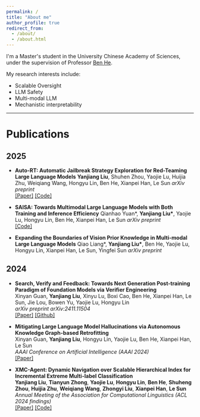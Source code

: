 ```yaml
---
permalink: /
title: "About me"
author_profile: true
redirect_from: 
  - /about/
  - /about.html
---
```


I'm a Master's student in the University Chinese Academy of Sciences, under the supervision of Professor [Ben He](https://people.ucas.ac.cn/~benhe?language=en). 

My research interests include:
 - Scalable Oversight
 - LLM Safety
 - Multi-modal LLM 
 - Mechanistic interpretability


---
# Publications
## 2025
- **Auto-RT: Automatic Jailbreak Strategy Exploration for Red-Teaming Large Language Models**
  **Yanjiang Liu**, Shuhen Zhou, Yaojie Lu, Huijia Zhu, Weiqiang Wang, Hongyu Lin, Ben He, Xianpei Han, Le Sun
  *arXiv preprint*  
  [[Paper]](https://arxiv.org/pdf/2501.01830) [[Code]](https://github.com/icip-cas/Auto-RT)

- **SAISA: Towards Multimodal Large Language Models with Both Training and Inference Efficiency**
  Qianhao Yuan\*, **Yanjiang Liu\***, Yaojie Lu, Hongyu Lin, Ben He, Xianpei Han, Le Sun
  *arXiv preprint*  
   [[Code]](https://github.com/icip-cas/SAISA)

- **Expanding the Boundaries of Vision Prior Knowledge in Multi-modal Large Language Models**
  Qiao Liang\*, **Yanjiang Liu\***, Ben He, Yaojie Lu, Hongyu Lin, Xianpei Han, Le Sun, Yingfei Sun
  *arXiv preprint*  

## 2024
- **Search, Verify and Feedback: Towards Next Generation Post-training Paradigm of Foundation Models via Verifier Engineering**  
  Xinyan Guan, **Yanjiang Liu**, Xinyu Lu, Boxi Cao, Ben He, Xianpei Han, Le Sun, Jie Lou, Bowen Yu, Yaojie Lu, Hongyu Lin  
  *arXiv preprint arXiv:2411.11504*  
  [[Paper]](https://arxiv.org/abs/2411.11504) [[Github]](https://github.com/icip-cas/Verifier-Engineering/tree/main)

- **Mitigating Large Language Model Hallucinations via Autonomous Knowledge Graph-based Retrofitting**  
  Xinyan Guan, **Yanjiang Liu**, Hongyu Lin, Yaojie Lu, Ben He, Xianpei Han, Le Sun  
  *AAAI Conference on Artificial Intelligence (AAAI 2024)*  
  [[Paper]](https://arxiv.org/abs/2311.13314)

- **XMC-Agent: Dynamic Navigation over Scalable Hierarchical Index for Incremental Extreme Multi-label Classification**  
  **Yanjiang Liu**, **Tianyun Zhong**, **Yaojie Lu**, **Hongyu Lin**, **Ben He**, **Shuheng Zhou**, **Huijia Zhu**, **Weiqiang Wang**, **Zhongyi Liu**, **Xianpei Han**, **Le Sun** 
  *Annual Meeting of the Association for Computational Linguistics (ACL 2024 findings)*  
  [[Paper]](https://aclanthology.org/2024.findings-acl.336.pdf) [[Code]](https://github.com/zui-jiang/XMC-AGENT)


<script>
  // 获取访客的IP地址并通过API获取地理位置信息
  fetch('https://ipinfo.io?token=your_token')
    .then(response => response.json())
    .then(data => {
      const [lat, lon] = data.loc.split(',');
      
      // 初始化 Google Map
      const map = new google.maps.Map(document.getElementById('map'), {
        center: { lat: parseFloat(lat), lng: parseFloat(lon) },
        zoom: 10
      });
      
      // 添加标记
      new google.maps.Marker({
        position: { lat: parseFloat(lat), lng: parseFloat(lon) },
        map: map
      });
    });
</script>
<!-- Google Maps API -->
<script src="https://maps.googleapis.com/maps/api/js?key=your_google_maps_api_key&callback=initMap" async defer></script>

<div id="map" style="height: 400px;"></div>